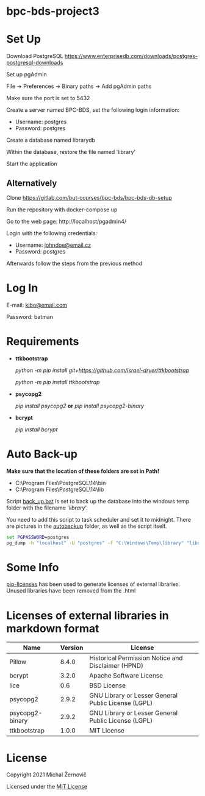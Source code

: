 # bpc-bds-project3

# Set Up

Download PostgreSQL
https://www.enterprisedb.com/downloads/postgres-postgresql-downloads

Set up pgAdmin

File -> Preferences -> Binary paths -> Add pgAdmin paths

Make sure the port is set to 5432

Create a server named BPC-BDS, set the following login information:
- Username: postgres
- Password: postgres

Create a database named librarydb

Within the database, restore the file named 'library'

Start the application

## Alternatively

Clone https://gitlab.com/but-courses/bpc-bds/bpc-bds-db-setup

Run the repository with docker-compose up

Go to the web page: http://localhost/pgadmin4/

Login with the following credentials:
- Username: johndoe@email.cz
- Password: postgres

Afterwards follow the steps from the previous method

# Log In

E-mail: kibo@email.com

Password: batman

# Requirements

- **ttkbootstrap**

  _python -m pip install git+https://github.com/israel-dryer/ttkbootstrap_

  _python -m pip install ttkbootstrap_

- **psycopg2**

  _pip install psycopg2_ **or** *pip install psycopg2-binary*

- **bcrypt**

  _pip install bcrypt_
  
# Auto Back-up

**Make sure that the location of these folders are set in Path!**

- C:\Program Files\PostgreSQL\14\bin
- C:\Program Files\PostgreSQL\14\lib

Script [back_up.bat](/autobackup/back_up.bat) is set to back up the database into the windows temp folder with the filename '*library*'.

You need to add this script to task scheduler and set it to midnight. There are pictures in the [autobackup](/autobackup/) folder, as well as the script itself.

```bat
set PGPASSWORD=postgres
pg_dump -h "localhost" -U "postgres" -f "C:\Windows\Temp\library" "librarydb"
```

# Some Info

[pip-licenses](https://github.com/raimon49/pip-licenses) has been used to generate licenses of external libraries. Unused libraries have been removed from the .html

# Licenses of external libraries in markdown format

| Name              | Version | License                                             |
|-------------------|---------|-----------------------------------------------------|
| Pillow            | 8.4.0   | Historical Permission Notice and Disclaimer (HPND)  |
| bcrypt            | 3.2.0   | Apache Software License                             |
| lice              | 0.6     | BSD License                                         |
| psycopg2          | 2.9.2   | GNU Library or Lesser General Public License (LGPL) |
| psycopg2-binary   | 2.9.2   | GNU Library or Lesser General Public License (LGPL) |
| ttkbootstrap      | 1.0.0   | MIT License                                         |

# License

Copyright 2021 Michal Žernovič

Licensed under the [MIT License](LICENSE)


